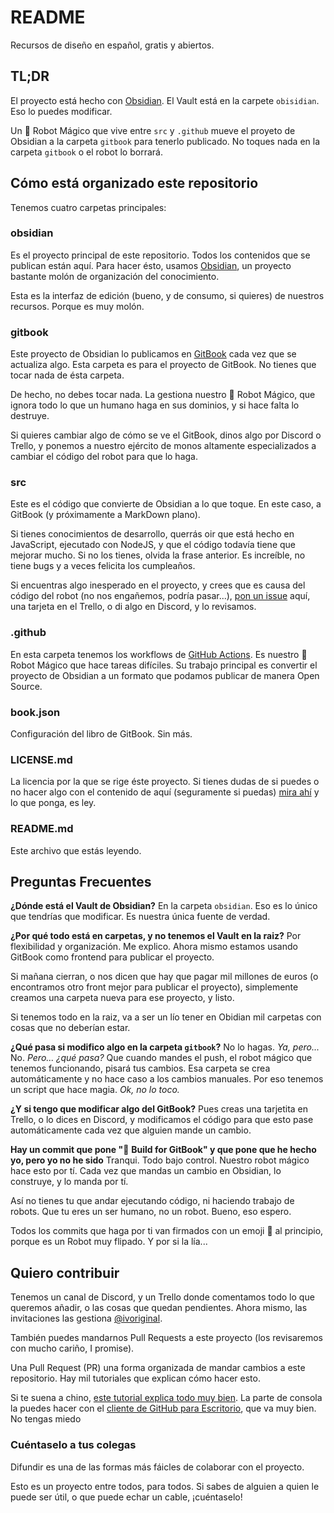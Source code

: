 # README

Recursos de diseño en español, gratis y abiertos.

## TL;DR

El proyecto está hecho con [Obsidian](https://obsidian.md). El Vault está en la carpete `obisidian`. Eso lo puedes modificar.

Un :robot: Robot Mágico que vive entre `src` y `.github` mueve el proyeto de Obsidian a la carpeta `gitbook` para tenerlo publicado. No toques nada en la carpeta `gitbook` o el robot lo borrará.

## Cómo está organizado este repositorio

Tenemos cuatro carpetas principales:

### obsidian

Es el proyecto principal de este repositorio. Todos los contenidos que se publican están aquí. Para hacer ésto, usamos [Obsidian](https://obsidian.md), un proyecto bastante molón de organización del conocimiento.

Esta es la interfaz de edición (bueno, y de consumo, si quieres) de nuestros recursos. Porque es muy molón.

### gitbook

Este proyecto de Obsidian lo publicamos en [GitBook](https://www.gitbook.com) cada vez que se actualiza algo. Esta carpeta es para el proyecto de GitBook. No tienes que tocar nada de ésta carpeta.

De hecho, no debes tocar nada. La gestiona nuestro :robot: Robot Mágico, que ignora todo lo que un humano haga en sus dominios, y si hace falta lo destruye.

Si quieres cambiar algo de cómo se ve el GitBook, dinos algo por Discord o Trello, y ponemos a nuestro ejército de monos altamente especializados a cambiar el código del robot para que lo haga.

### src

Este es el código que convierte de Obsidian a lo que toque. En este caso, a GitBook (y próximamente a MarkDown plano).

Si tienes conocimientos de desarrollo, querrás oir que está hecho en JavaScript, ejecutado con NodeJS, y que el código todavía tiene que mejorar mucho. Si no los tienes, olvida la frase anterior. Es increíble, no tiene bugs y a veces felicita los cumpleaños.

Si encuentras algo inesperado en el proyecto, y crees que es causa del código del robot (no nos engañemos, podría pasar...), [pon un issue](https://github.com/recursosdisenoes/recursos-diseno-es/issues/new) aquí, una tarjeta en el Trello, o di algo en Discord, y lo revisamos.

### .github

En esta carpeta tenemos los workflows de [GitHub Actions](https://github.com/features/actions). Es nuestro 🤖 Robot Mágico que hace tareas difíciles. Su trabajo principal es convertir el proyecto de Obsidian a un formato que podamos publicar de manera Open Source.

### book.json

Configuración del libro de GitBook. Sin más.

### LICENSE.md

La licencia por la que se rige éste proyecto. Si tienes dudas de si puedes o no hacer algo con el contenido de aquí (seguramente si puedas) [mira ahí](LICENSE.md) y lo que ponga, es ley.

### README.md

Este archivo que estás leyendo.

## Preguntas Frecuentes

**¿Dónde está el Vault de Obsidian?** En la carpeta `obsidian`. Eso es lo único que tendrías que modificar. Es nuestra única fuente de verdad.

**¿Por qué todo está en carpetas, y no tenemos el Vault en la raiz?** Por flexibilidad y organización. Me explico. Ahora mismo estamos usando GitBook como frontend para publicar el proyecto.

Si mañana cierran, o nos dicen que hay que pagar mil millones de euros (o encontramos otro front mejor para publicar el proyecto), simplemente creamos una carpeta nueva para ese proyecto, y listo.

Si tenemos todo en la raiz, va a ser un lío tener en Obidian mil carpetas con cosas que no deberían estar.

**¿Qué pasa si modifico algo en la carpeta `gitbook`?** No lo hagas. _Ya, pero..._ No. _Pero... ¿qué pasa?_ Que cuando mandes el push, el robot mágico que tenemos funcionando, pisará tus cambios. Esa carpeta se crea automáticamente y no hace caso a los cambios manuales. Por eso tenemos un script que hace magia. _Ok, no lo toco._

**¿Y si tengo que modificar algo del GitBook?** Pues creas una tarjetita en Trello, o lo dices en Discord, y modificamos el código para que esto pase automáticamente cada vez que alguien mande un cambio.

**Hay un commit que pone "**:robot: **Build for GitBook" y que pone que he hecho yo, pero yo no he sido** Tranqui. Todo bajo control. Nuestro robot mágico hace esto por tí. Cada vez que mandas un cambio en Obsidian, lo construye, y lo manda por tí.

Así no tienes tu que andar ejecutando código, ni haciendo trabajo de robots. Que tu eres un ser humano, no un robot. Bueno, eso espero.

Todos los commits que haga por ti van firmados con un emoji :robot: al principio, porque es un Robot muy flipado. Y por si la lía...

## Quiero contribuir

Tenemos un canal de Discord, y un Trello donde comentamos todo lo que queremos añadir, o las cosas que quedan pendientes. Ahora mismo, las invitaciones las gestiona [@ivoriginal](https://twitter.com/ivoriginal).

También puedes mandarnos Pull Requests a este proyecto (los revisaremos con mucho cariño, I promise).

Una Pull Request (PR) una forma organizada de mandar cambios a este repositorio. Hay mil tutoriales que explican cómo hacer esto.

Si te suena a chino, [este tutorial explica todo muy bien](https://www.freecodecamp.org/espanol/news/como-hacer-tu-primer-pull-request-en-github/). La parte de consola la puedes hacer con el [cliente de GitHub para Escritorio](./), que va muy bien. No tengas miedo

### Cuéntaselo a tus colegas

Difundir es una de las formas más fáicles de colaborar con el proyecto.

Esto es un proyecto entre todos, para todos. Si sabes de alguien a quien le puede ser útil, o que puede echar un cable, ¡cuéntaselo!
